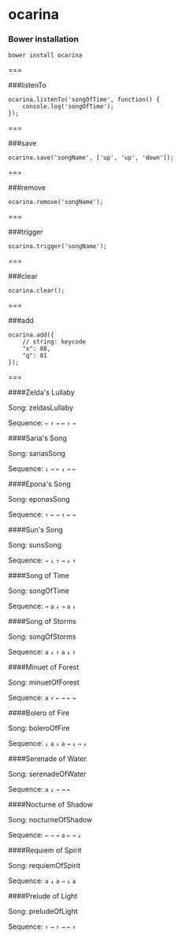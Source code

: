 ocarina
=======

### Bower installation
```
bower install ocarina
```
===

###listenTo

```[js]
ocarina.listenTo('songOfTime', function() {
    console.log('songOfTime');
});
```

===

###save

```[js]
ocarina.save('songName', ['up', 'up', 'down']);
```

===

###remove

```[js]
ocarina.remove('songName');
```

===

###trigger

```[js]
ocarina.trigger('songName');
```

===

###clear

```[js]
ocarina.clear();
```

===

###add

```[js]
ocarina.add({
    // string: keycode
    "x": 88,
    "q": 81
});

```

===

####Zelda's Lullaby

Song: zeldasLullaby

Sequence: `←` `↑` `→` `←` `↑` `→`

####Saria's Song

Song: sariasSong

Sequence: `↓` `→` `←` `↓` `→` `←`

####Epona's Song

Song: eponasSong

Sequence: `↑` `←` `→` `↑` `←` `→`

####Sun's Song

Song: sunsSong

Sequence: `→` `↓` `↑` `→` `↓` `↑`

####Song of Time

Song: songOfTime

Sequence: `→` `a` `↓` `→` `a` `↓`

####Song of Storms

Song: songOfStorms

Sequence: `a` `↓` `↑` `a` `↓` `↑`

####Minuet of Forest

Song: minuetOfForest

Sequence: `a` `↑` `←` `→` `←` `→`

####Bolero of Fire

Song: boleroOfFire

Sequence: `↓` `a` `↓` `a` `→` `↓` `→` `↓`

####Serenade of Water

Song: serenadeOfWater

Sequence: `a` `↓` `→` `→` `←`

####Nocturne of Shadow

Song: nocturneOfShadow

Sequence: `←` `→` `→` `a` `←` `→` `↓`

####Requiem of Spirit

Song: requiemOfSpirit

Sequence: `a` `↓` `a` `→` `↓` `a`

####Prelude of Light

Song: preludeOfLight

Sequence: `↑` `→` `↑` `→` `←` `↑`
